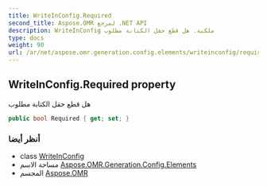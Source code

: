 ```yaml
---
title: WriteInConfig.Required
second_title: Aspose.OMR لمرجع .NET API
description: WriteInConfig ملكية. هل قطع حقل الكتابة مطلوب
type: docs
weight: 90
url: /ar/net/aspose.omr.generation.config.elements/writeinconfig/required/
---
```

## WriteInConfig.Required property

هل قطع حقل الكتابة مطلوب

```csharp
public bool Required { get; set; }
```

### أنظر أيضا

* class [WriteInConfig](../)
* مساحة الاسم [Aspose.OMR.Generation.Config.Elements](../../writeinconfig/)
* المجسم [Aspose.OMR](../../../)


